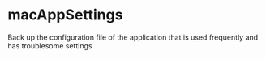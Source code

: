 # macAppSettings

Back up the configuration file of the application that is used frequently and has troublesome settings
